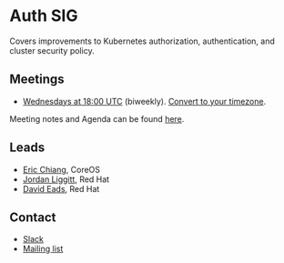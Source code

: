 <!---
This is an autogenerated file!

Please do not edit this file directly, but instead make changes to the
sigs.yaml file in the project root.

To understand how this file is generated, see generator/README.md.
-->

# Auth SIG

Covers improvements to Kubernetes authorization, authentication, and cluster security policy.

## Meetings

- [Wednesdays at 18:00 UTC](https://zoom.us/my/k8s.sig.auth) (biweekly). [Convert to your timezone](http://www.thetimezoneconverter.com/?t=18:00&tz=UTC).

Meeting notes and Agenda can be found [here](https://docs.google.com/document/d/1woLGRoONE3EBVx-wTb4pvp4CI7tmLZ6lS26VTbosLKM/edit#).

## Leads

- [Eric Chiang](https://github.com/ericchiang), CoreOS
- [Jordan Liggitt](https://github.com/liggitt), Red Hat
- [David Eads](https://github.com/deads2k), Red Hat

## Contact

- [Slack](https://kubernetes.slack.com/messages/sig-auth)
- [Mailing list](https://groups.google.com/forum/#!forum/kubernetes-sig-auth)

<!-- BEGIN CUSTOM CONTENT -->

<!-- END CUSTOM CONTENT -->
